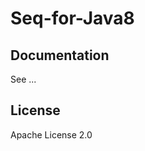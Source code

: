 Seq-for-Java8
========================================

Documentation
-------------

See ...


License
-------

Apache License 2.0
